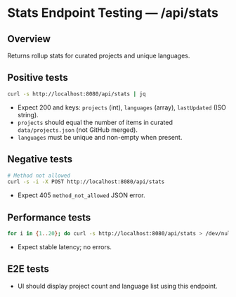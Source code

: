 # Stats Endpoint Testing — /api/stats

## Overview
Returns rollup stats for curated projects and unique languages.

## Positive tests
```bash
curl -s http://localhost:8080/api/stats | jq
```
- Expect 200 and keys: `projects` (int), `languages` (array), `lastUpdated` (ISO string).
- `projects` should equal the number of items in curated `data/projects.json` (not GitHub merged).
- `languages` must be unique and non-empty when present.

## Negative tests
```bash
# Method not allowed
curl -s -i -X POST http://localhost:8080/api/stats
```
- Expect 405 `method_not_allowed` JSON error.

## Performance tests
```bash
for i in {1..20}; do curl -s http://localhost:8080/api/stats > /dev/null; done
```
- Expect stable latency; no errors.

## E2E tests
- UI should display project count and language list using this endpoint.
